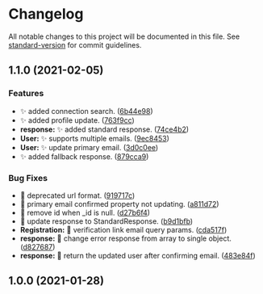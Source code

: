 # Changelog

All notable changes to this project will be documented in this file. See [standard-version](https://github.com/conventional-changelog/standard-version) for commit guidelines.

## 1.1.0 (2021-02-05)


### Features

* :sparkles: added connection search. ([6b44e98](https://gitlab.com/stream-app-io/knecthub-client/-/commit/6b44e987dd0b95b82f49ae20115e60aebf987df1))
* :sparkles: added profile update. ([763f9cc](https://gitlab.com/stream-app-io/knecthub-client/-/commit/763f9cc0668e0aa3c6794fcdae7efa5bbe9a8d92))
* **response:** :sparkles: added standard response. ([74ce4b2](https://gitlab.com/stream-app-io/knecthub-client/-/commit/74ce4b2705d29b6188dcd1a1050e7d89c62c0bb6))
* **User:** :sparkles: supports multiple emails. ([9ec8453](https://gitlab.com/stream-app-io/knecthub-client/-/commit/9ec84538d9c84065ae8771128577ac1b8813a7b2))
* **User:** :sparkles: update primary email. ([3d0c0ee](https://gitlab.com/stream-app-io/knecthub-client/-/commit/3d0c0ee7e46515d20223faf9b333ba15068eb747))
* :sparkles: added fallback response. ([879cca9](https://gitlab.com/stream-app-io/knecthub-client/-/commit/879cca9979751b776ad655dfc0d3a874b493ef15))


### Bug Fixes

* :bug: deprecated url format. ([919717c](https://gitlab.com/stream-app-io/knecthub-client/-/commit/919717c731406bc18004f532822d5ce3ef52ebe4))
* :bug: primary email confirmed property not updating. ([a811d72](https://gitlab.com/stream-app-io/knecthub-client/-/commit/a811d724587e1a40f4da1a721b011fded86d2018))
* :bug: remove id when _id is null. ([d27b6f4](https://gitlab.com/stream-app-io/knecthub-client/-/commit/d27b6f4bfb0c912a948a8331224a188f3f218054))
* :bug: update response to StandardResponse. ([b9d1bfb](https://gitlab.com/stream-app-io/knecthub-client/-/commit/b9d1bfbe9ed5eb03243deffa9989a21c341e783f))
* **Registration:** :bug: verification link email query params. ([cda517f](https://gitlab.com/stream-app-io/knecthub-client/-/commit/cda517f5474cab0fecb12461ee575fd8f2d8d459))
* **response:** :bug: change error response from array to single object. ([d827687](https://gitlab.com/stream-app-io/knecthub-client/-/commit/d8276876488a880d6fc8566dba8ca89ff39b1de4))
* **response:** :poop: return the updated user after confirming email. ([483e84f](https://gitlab.com/stream-app-io/knecthub-client/-/commit/483e84f22e47382ed8f74beb9207f074cf877553))

## 1.0.0 (2021-01-28)

